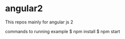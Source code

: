# angular2

This repos mainly for angular js 2

commands to running example 
$ npm install
$ npm start
